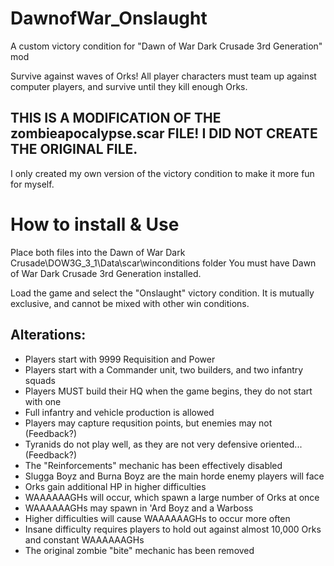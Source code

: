 # DawnofWar_Onslaught
A custom victory condition for "Dawn of War Dark Crusade 3rd Generation" mod

Survive against waves of Orks! All player characters must team up against computer players, and survive until they kill enough Orks.

## THIS IS A MODIFICATION OF THE zombieapocalypse.scar FILE! I DID NOT CREATE THE ORIGINAL FILE.
I only created my own version of the victory condition to make it more fun for myself.

# How to install & Use
Place both files into the Dawn of War Dark Crusade\DOW3G_3_1\Data\scar\winconditions folder
You must have Dawn of War Dark Crusade 3rd Generation installed.

Load the game and select the "Onslaught" victory condition. It is mutually exclusive, and cannot be mixed with other win conditions.

## Alterations:
- Players start with 9999 Requisition and Power
- Players start with a Commander unit, two builders, and two infantry squads
- Players MUST build their HQ when the game begins, they do not start with one
- Full infantry and vehicle production is allowed
- Players may capture requsition points, but enemies may not (Feedback?)
- Tyranids do not play well, as they are not very defensive oriented... (Feedback?)
- The "Reinforcements" mechanic has been effectively disabled
- Slugga Boyz and Burna Boyz are the main horde enemy players will face
- Orks gain additional HP in higher difficulties
- WAAAAAAGHs will occur, which spawn a large number of Orks at once
- WAAAAAAGHs may spawn in 'Ard Boyz and a Warboss
- Higher difficulties will cause WAAAAAAGHs to occur more often
- Insane difficulty requires players to hold out against almost 10,000 Orks and constant WAAAAAAGHs
- The original zombie "bite" mechanic has been removed
